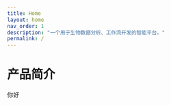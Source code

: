 ```yaml
---
title: Home
layout: home
nav_order: 1
description: "一个用于生物数据分析、工作流开发的智能平台。"
permalink: /
---
```

# 产品简介

你好
